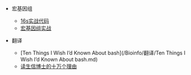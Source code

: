 - 宏基因组
	- [16s实战代码](/Bioinfo/宏基因组/16s-code.md)
	- [宏基因组实战](/Bioinfo/宏基因组/宏基因组实战.md)

- 翻译

	- [Ten Things I Wish I’d Known About bash](/Bioinfo/翻译/Ten Things I Wish I’d Known About bash.md)
	- [读生信博士的十万个理由](/Bioinfo/翻译/读生信博士的十万个理由.md)